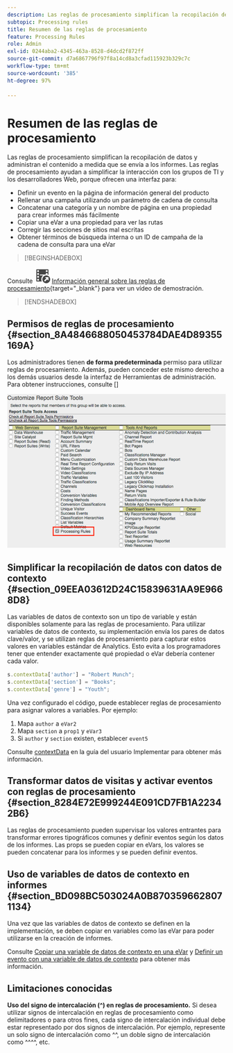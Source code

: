 ```yaml
---
description: Las reglas de procesamiento simplifican la recopilación de datos y administran el contenido a medida que se envía a los informes.
subtopic: Processing rules
title: Resumen de las reglas de procesamiento
feature: Processing Rules
role: Admin
exl-id: 0244aba2-4345-463a-8528-d4dcd2f872ff
source-git-commit: d7a6867796f97f8a14cd8a3cfad115923b329c7c
workflow-type: tm+mt
source-wordcount: '385'
ht-degree: 97%

---
```


# Resumen de las reglas de procesamiento

Las reglas de procesamiento simplifican la recopilación de datos y administran el contenido a medida que se envía a los informes. Las reglas de procesamiento ayudan a simplificar la interacción con los grupos de TI y los desarrolladores Web, porque ofrecen una interfaz para:

* Definir un evento en la página de información general del producto
* Rellenar una campaña utilizando un parámetro de cadena de consulta
* Concatenar una categoría y un nombre de página en una propiedad para crear informes más fácilmente
* Copiar una eVar a una propiedad para ver las rutas
* Corregir las secciones de sitios mal escritas
* Obtener términos de búsqueda interna o un ID de campaña de la cadena de consulta para una eVar



>[!BEGINSHADEBOX]

Consulte ![VideoCheckedOut](/help/assets/icons/VideoCheckedOut.svg) [Información general sobre las reglas de procesamiento](https://video.tv.adobe.com/v/26124/?quality=12&learn=on){target="_blank"} para ver un vídeo de demostración.

>[!ENDSHADEBOX]


## Permisos de reglas de procesamiento {#section_8A4846688050453784DAE4D89355169A}

Los administradores tienen **de forma predeterminada** permiso para utilizar reglas de procesamiento. Además, pueden conceder este mismo derecho a los demás usuarios desde la interfaz de Herramientas de administración. Para obtener instrucciones, consulte []

![Reglas de procesamiento](assets/processing-rules.png)

## Simplificar la recopilación de datos con datos de contexto {#section_09EEA03612D24C15839631AA9E9668D8}

Las variables de datos de contexto son un tipo de variable y están disponibles solamente para las reglas de procesamiento. Para utilizar variables de datos de contexto, su implementación envía los pares de datos clave/valor, y se utilizan reglas de procesamiento para capturar estos valores en variables estándar de Analytics. Esto evita a los programadores tener que entender exactamente qué propiedad o eVar debería contener cada valor.

```js
s.contextData['author'] = "Robert Munch";
s.contextData['section'] = "Books";
s.contextData['genre'] = "Youth";
```

Una vez configurado el código, puede establecer reglas de procesamiento para asignar valores a variables. Por ejemplo:

1. Mapa `author` a `eVar2`
2. Mapa `section` a `prop1` y `eVar3`
3. Si `author` y `section` existen, establecer `event5`

Consulte [contextData](/help/implement/vars/page-vars/contextdata.md) en la guía del usuario Implementar para obtener más información.

## Transformar datos de visitas y activar eventos con reglas de procesamiento {#section_8284E72E999244E091CD7FB1A22342B6}

Las reglas de procesamiento pueden supervisar los valores entrantes para transformar errores tipográficos comunes y definir eventos según los datos de los informes. Las props se pueden copiar en eVars, los valores se pueden concatenar para los informes y se pueden definir eventos.

## Uso de variables de datos de contexto en informes {#section_BD098BC503024A0B8703596628071134}

Una vez que las variables de datos de contexto se definen en la implementación, se deben copiar en variables como las eVar para poder utilizarse en la creación de informes.

Consulte [Copiar una variable de datos de contexto en una eVar](/help/admin/admin/c-manage-report-suites/c-edit-report-suites/general/c-processing-rules/processing-rules-examples/processing-rules-copy-context-data.md) y [Definir un evento con una variable de datos de contexto](/help/admin/admin/c-manage-report-suites/c-edit-report-suites/general/c-processing-rules/processing-rules-examples/processing-rules-copy-context-data-event.md) para obtener más información.

## Limitaciones conocidas

**Uso del signo de intercalación (^) en reglas de procesamiento.** Si desea utilizar signos de intercalación en reglas de procesamiento como delimitadores o para otros fines, cada signo de intercalación individual debe estar representado por dos signos de intercalación. Por ejemplo, represente un solo signo de intercalación como ^^, un doble signo de intercalación como ^^^^, etc.